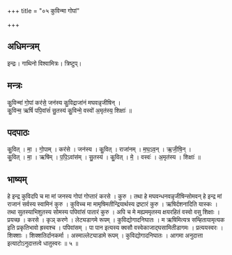 +++
title = "०५ कुविन्मा गोपां"

+++
## अधिमन्त्रम्
इन्द्रः। गाथिनो विश्वामित्रः। त्रिष्टुप्।

## मन्त्रः
कु॒विन्मा॑ गो॒पां कर॑से॒ जन॑स्य कु॒विद्राजा॑नं मघवन्नृजीषिन् ।  
कु॒विन्म॒ ऋषिं॑ पपि॒वांसं॑ सु॒तस्य॑ कु॒विन्मे॒ वस्वो॑ अ॒मृत॑स्य॒ शिक्षाः॑ ॥

## पदपाठः
कु॒वित् । मा॒ । गो॒पाम् । कर॑से । जन॑स्य । कु॒वित् । राजा॑नम् । म॒घ॒ऽव॒न् । ऋ॒जी॒षि॒न् ।  
कु॒वित् । मा॒ । ऋषि॑म् । प॒पि॒ऽवांस॑म् । सु॒तस्य॑ । कु॒वित् । मे॒ । वस्वः॑ । अ॒मृत॑स्य । शिक्षाः॑ ॥

## भाष्यम्
हे इन्द्र कुविदपि च मा मां जनस्य गोपां गोप्तारं करसे । कुरु । तथा हे मघवन्धनवन्नृजीषिन्सोमवन् हे इन्द्र मां राजानं सर्वस्य स्वामिनं कुरु । कुविच्च मा मामृषिमतीन्द्रियार्थस्य द्रष्टारं कुरु । ऋषिर्दशनादिति यास्कः । तथा सुतस्याभिशुतस्य सोमस्य पपिवांसं पातारं कुरु । अपि च मे मह्यममृतस्य क्षयरहितं वस्वो वसु शिक्षाः । प्रयच्छ । करसे । कृञ् करणे । लेट्यडागमे रूपम् । कुविद्योगादनिघातः । म ऋषिमित्यत्र सम्हितायामृत्यक इति प्रकृतिभावो ह्रस्वश्च । पपिवांसम् । पा पान इत्यस्य क्वसौ वस्वेकाजाद्घसामितीडागमः । प्रत्ययस्वरः । शिक्शाः । शिक्शतिर्दानकर्मा । अस्माल्लेट्याडामे रूपम् । कुविद्योगादनिघातः । आगमा अनुदात्ता इत्याटोऽनुदात्तत्वे धातुस्वरः ॥ ५ ॥